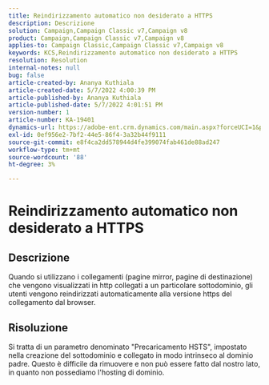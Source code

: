 ```yaml
---
title: Reindirizzamento automatico non desiderato a HTTPS
description: Descrizione
solution: Campaign,Campaign Classic v7,Campaign v8
product: Campaign,Campaign Classic v7,Campaign v8
applies-to: Campaign Classic,Campaign Classic v7,Campaign v8
keywords: KCS,Reindirizzamento automatico non desiderato a HTTPS
resolution: Resolution
internal-notes: null
bug: false
article-created-by: Ananya Kuthiala
article-created-date: 5/7/2022 4:00:39 PM
article-published-by: Ananya Kuthiala
article-published-date: 5/7/2022 4:01:51 PM
version-number: 1
article-number: KA-19401
dynamics-url: https://adobe-ent.crm.dynamics.com/main.aspx?forceUCI=1&pagetype=entityrecord&etn=knowledgearticle&id=0a8b07d3-1ece-ec11-a7b5-0022480a8e40
exl-id: 0ef956e2-7bf2-44e5-86f4-3a32b44f9111
source-git-commit: e8f4ca2dd578944d4fe399074fab461de88ad247
workflow-type: tm+mt
source-wordcount: '88'
ht-degree: 3%

---
```


# Reindirizzamento automatico non desiderato a HTTPS

## Descrizione

Quando si utilizzano i collegamenti (pagine mirror, pagine di destinazione) che vengono visualizzati in http collegati a un particolare sottodominio, gli utenti vengono reindirizzati automaticamente alla versione https del collegamento dal browser.

## Risoluzione


Si tratta di un parametro denominato &quot;Precaricamento HSTS&quot;, impostato nella creazione del sottodominio e collegato in modo intrinseco al dominio padre. Questo è difficile da rimuovere e non può essere fatto dal nostro lato, in quanto non possediamo l&#39;hosting di dominio.
